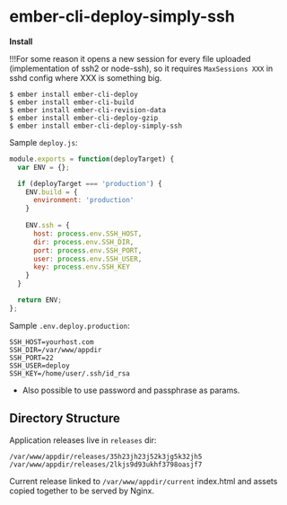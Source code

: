 # ember-cli-deploy-simply-ssh #

**Install**

!!!For some reason it opens a new session for every file uploaded (implementation of ssh2 or node-ssh), so it requires `MaxSessions XXX` in sshd config where XXX is something big.

```
$ ember install ember-cli-deploy
$ ember install ember-cli-build
$ ember install ember-cli-revision-data
$ ember install ember-cli-deploy-gzip
$ ember install ember-cli-deploy-simply-ssh
```

Sample `deploy.js`:

```js
module.exports = function(deployTarget) {
  var ENV = {};

  if (deployTarget === 'production') {
    ENV.build = {
      environment: 'production'
    }
    
    ENV.ssh = {
      host: process.env.SSH_HOST,
      dir: process.env.SSH_DIR,
      port: process.env.SSH_PORT,
      user: process.env.SSH_USER,
      key: process.env.SSH_KEY
    }
  }

  return ENV;
};

```

Sample `.env.deploy.production`:
```
SSH_HOST=yourhost.com
SSH_DIR=/var/www/appdir
SSH_PORT=22
SSH_USER=deploy
SSH_KEY=/home/user/.ssh/id_rsa
```
* Also possible to use password and passphrase as params.

## Directory Structure ##

Application releases live in `releases` dir:
```
/var/www/appdir/releases/35h23jh23j52k3jg5k32jh5
/var/www/appdir/releases/2lkjs9d93ukhf3798oasjf7
```
Current release linked to `/var/www/appdir/current`
index.html and assets copied together to be served by Nginx.